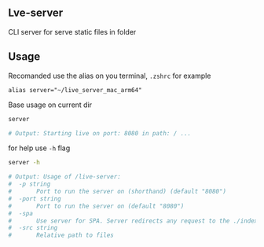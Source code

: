 ## Lve-server

CLI server for serve static files in folder

## Usage

Recomanded use the alias on you terminal, `.zshrc` for example

```
alias server="~/live_server_mac_arm64"
```

Base usage on current dir

```bash
server

# Output: Starting live on port: 8080 in path: / ...
```

for help use `-h` flag

```bash
server -h

# Output: Usage of /live-server:
#  -p string
#    	Port to run the server on (shorthand) (default "8080")
#  -port string
#    	Port to run the server on (default "8080")
#  -spa
#    	Use server for SPA. Server redirects any request to the ./index.html
#  -src string
#    	Relative path to files
```
